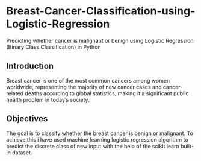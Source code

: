# Breast-Cancer-Classification-using-Logistic-Regression
Predicting whether cancer is malignant or benign using Logistic Regression (Binary Class Classification) in Python

## Introduction
Breast cancer is one of the most common cancers among women worldwide, representing the majority of new cancer cases and cancer-related deaths according to global statistics, making it a significant public health problem in today’s society.

## Objectives
The goal is to classify whether the breast cancer is benign or malignant. To achieve this i have used machine learning logistic regression algorithm to predict the discrete class of new input with the help of the scikit learn built-in dataset.
